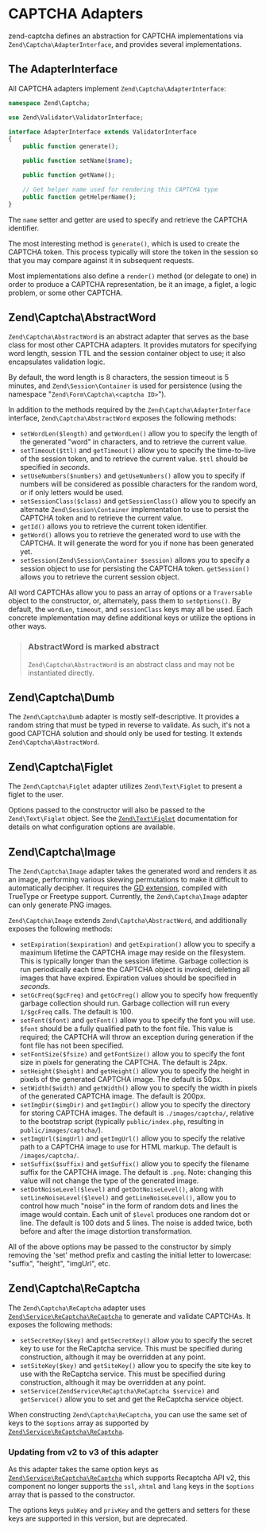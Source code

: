 # CAPTCHA Adapters

zend-captcha defines an abstraction for CAPTCHA implementations via
`Zend\Captcha\AdapterInterface`, and provides several implementations.

## The AdapterInterface

All CAPTCHA adapters implement `Zend\Captcha\AdapterInterface`:

```php
namespace Zend\Captcha;

use Zend\Validator\ValidatorInterface;

interface AdapterInterface extends ValidatorInterface
{
    public function generate();

    public function setName($name);

    public function getName();

    // Get helper name used for rendering this CAPTCHA type
    public function getHelperName();
}
```

The `name` setter and getter are used to specify and retrieve the CAPTCHA identifier.

The most interesting method is `generate()`, which is used to create the CAPTCHA
token. This process typically will store the token in the session so that you
may compare against it in subsequent requests.

Most implementations also define a `render()` method (or delegate to one) in
order to produce a CAPTCHA representation, be it an image, a figlet, a logic
problem, or some other CAPTCHA.

## Zend\\Captcha\\AbstractWord

`Zend\Captcha\AbstractWord` is an abstract adapter that serves as the base class
for most other CAPTCHA adapters. It provides mutators for specifying word
length, session TTL and the session container object to use; it also
encapsulates validation logic.

By default, the word length is 8 characters, the session timeout is 5 minutes,
and `Zend\Session\Container` is used for persistence (using the namespace
"`Zend\Form\Captcha\<captcha ID>`").

In addition to the methods required by the `Zend\Captcha\AdapterInterface` interface,
`Zend\Captcha\AbstractWord` exposes the following methods:

- `setWordLen($length)` and `getWordLen()` allow you to specify the length of
  the generated "word" in characters, and to retrieve the current value.
- `setTimeout($ttl)` and `getTimeout()` allow you to specify the time-to-live of
  the session token, and to retrieve the current value. `$ttl` should be
  specified in *seconds*.
- `setUseNumbers($numbers)` and `getUseNumbers()` allow you to specify if
  numbers will be considered as possible characters for the random word, or if
  only letters would be used.
- `setSessionClass($class)` and `getSessionClass()` allow you to specify an
  alternate `Zend\Session\Container` implementation to use to persist the
  CAPTCHA token and to retrieve the current value.
- `getId()` allows you to retrieve the current token identifier.
- `getWord()` allows you to retrieve the generated word to use with the CAPTCHA.
  It will generate the word for you if none has been generated yet.
- `setSession(Zend\Session\Container $session)` allows you to specify a session
  object to use for persisting the CAPTCHA token. `getSession()` allows you to
  retrieve the current session object.

All word CAPTCHAs allow you to pass an array of options or a `Traversable`
object to the constructor, or, alternately, pass them to `setOptions()`. By
default, the `wordLen`, `timeout`, and `sessionClass` keys may all be used. Each
concrete implementation may define additional keys or utilize the options in
other ways.

> ### AbstractWord is marked abstract
>
> `Zend\Captcha\AbstractWord` is an abstract class and may not be instantiated
> directly.

## Zend\\Captcha\\Dumb

The `Zend\Captcha\Dumb` adapter is mostly self-descriptive. It provides a random
string that must be typed in reverse to validate. As such, it's not a good
CAPTCHA solution and should only be used for testing. It extends
`Zend\Captcha\AbstractWord`.

## Zend\\Captcha\\Figlet

The `Zend\Captcha\Figlet` adapter utilizes `Zend\Text\Figlet` to present a
figlet to the user.

Options passed to the constructor will also be passed to the
`Zend\Text\Figlet` object. See the
[`Zend\Text\Figlet`](https://docs.zendframework.com/zend-text/figlet/)
documentation for details on what configuration options are available.

## Zend\\Captcha\\Image

The `Zend\Captcha\Image` adapter takes the generated word and renders it as an
image, performing various skewing permutations to make it difficult to
automatically decipher. It requires the [GD extension](http://php.net/gd),
compiled with TrueType or Freetype support. Currently, the `Zend\Captcha\Image`
adapter can only generate PNG images.

`Zend\Captcha\Image` extends `Zend\Captcha\AbstractWord`, and additionally
exposes the following methods:

- `setExpiration($expiration)` and `getExpiration()` allow you to specify a
  maximum lifetime the CAPTCHA image may reside on the filesystem. This is
  typically longer than the session lifetime.  Garbage collection is run
  periodically each time the CAPTCHA object is invoked, deleting all images
  that have expired. Expiration values should be specified in *seconds*.
- `setGcFreq($gcFreq)` and `getGcFreg()` allow you to specify how frequently
  garbage collection should run. Garbage collection will run every `1/$gcFreq`
  calls. The default is 100.
- `setFont($font)` and `getFont()` allow you to specify the font you will use.
  `$font` should be a fully qualified path to the font file. This value is
  required; the CAPTCHA will throw an exception during generation if the font
  file has not been specified.
- `setFontSize($fsize)` and `getFontSize()` allow you to specify the font size
  in pixels for generating the CAPTCHA. The default is 24px.
- `setHeight($height)` and `getHeight()` allow you to specify the height in
  pixels of the generated CAPTCHA image. The default is 50px.
- `setWidth($width)` and `getWidth()` allow you to specify the width in pixels
  of the generated CAPTCHA image. The default is 200px.
- `setImgDir($imgDir)` and `getImgDir()` allow you to specify the directory for
  storing CAPTCHA images. The default is `./images/captcha/`, relative to
  the bootstrap script (typically `public/index.php`, resulting in
  `public/images/captcha/`).
- `setImgUrl($imgUrl)` and `getImgUrl()` allow you to specify the relative path
  to a CAPTCHA image to use for HTML markup. The default is
  `/images/captcha/`.
- `setSuffix($suffix)` and `getSuffix()` allow you to specify the filename
  suffix for the CAPTCHA image. The default is `.png`. Note: changing this
  value will not change the type of the generated image.
- `setDotNoiseLevel($level)` and `getDotNoiseLevel()`, along with
  `setLineNoiseLevel($level)` and `getLineNoiseLevel()`, allow you to control
  how much "noise" in the form of random dots and lines the image would contain.
  Each unit of `$level` produces one random dot or line. The default is 100 dots
  and 5 lines. The noise is added twice, both before and after the image
  distortion transformation.

All of the above options may be passed to the constructor by simply removing the
'set' method prefix and casting the initial letter to lowercase: "suffix",
"height", "imgUrl", etc.

## Zend\\Captcha\\ReCaptcha

The `Zend\Captcha\ReCaptcha` adapter uses [`Zend\Service\ReCaptcha\ReCaptcha`](https://github.com/zendframework/ZendService_ReCaptcha)
to generate and validate CAPTCHAs.  It exposes the following methods:

- `setSecretKey($key)` and `getSecretKey()` allow you to specify the secret key to
  use for the ReCaptcha service. This must be specified during construction,
  although it may be overridden at any point.
- `setSiteKey($key)` and `getSiteKey()` allow you to specify the site key to use
  with the ReCaptcha service. This must be specified during construction,
  although it may be overridden at any point.
- `setService(ZendService\ReCaptcha\ReCaptcha $service)` and `getService()`
  allow you to set and get the ReCaptcha service object.

When constructing `Zend\Captcha\ReCaptcha`, you can use the same set of keys
to the `$options` array as supported by [`Zend\Service\ReCaptcha\ReCaptcha`](https://github.com/zendframework/ZendService_ReCaptcha).

### Updating from v2 to v3 of this adapter

As this adapter takes the same option keys as [`Zend\Service\ReCaptcha\ReCaptcha`](https://github.com/zendframework/ZendService_ReCaptcha) which supports Recaptcha API v2, this
component no longer supports the `ssl`, `xhtml` and `lang` keys in the `$options`
array that is passed to the constructor.

The options keys `pubKey` and `privKey` and the getters and setters for these
keys are supported in this version, but are deprecated.


